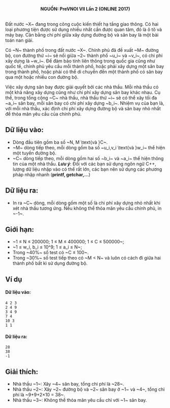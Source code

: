 **<center>NGUỒN: PreVNOI Ⅶ Lần 2 (ONLINE 2017)</center>**
<br>

Đất nước ~X~ đang trong công cuộc kiến thiết hạ tầng giao thông. Có hai loại phương tiện được sử dụng nhiều nhất cần được quan tâm, đó là ô tô và máy bay. Cân bằng chi phí giữa xây dựng đường bộ và sân bay là một bài toán nan giải.

Có ~N~ thành phố trong đất nước ~X~. Chính phủ đã đề xuất ~M~ đường bộ, con đường thứ ~i~ sẽ nối giữa ~2~ thành phố ~u_i~ và ~v_i~, có chi phí xây dựng là ~w_i~. Để đảm bảo tính liên thông trong quốc gia cũng như quốc tế, chính phủ yêu cầu mỗi thành phố, hoặc phải xây dựng một sân bay trong thành phố, hoặc phải có thể di chuyển đến một thành phố có sân bay qua một hoặc nhiều con đường bộ.

Việc xây dựng sân bay được giải quyết bởi các nhà thầu. Mỗi nhà thầu có một khả năng xây dựng cũng như chi phí xây dựng sân bay khác nhau. Cụ thể, trong tổng cộng ~C~ nhà thầu, nhà thầu thứ ~i~ sẽ có thể xây tối đa ~a_i~ sân bay, mỗi sân bay có chi phí xây dựng ~b_i~.
Nhiệm vụ của bạn là, với mỗi nhà thầu, xác định chi phí xây dựng đường bộ và sân bay nhỏ nhất để thỏa mãn yêu cầu của chính phủ.


## Dữ liệu vào:
- Dòng đầu tiên gồm ba số ~N, M \text{và }C~.
- ~M~ dòng tiếp theo, mỗi dòng gồm ba số ~u_i,v_i \text{và }w_i~ thể hiện một tuyến đường bộ.
- ~C~ dòng tiếp theo, mỗi dòng gồm hai số ~b_i~ và ~a_i~ thể hiện thông tin của một nhà thầu.
***Lưu ý***: Đối với các bạn sử dụng ngôn ngữ C++, lượng dữ liệu nhập vào có thể rất lớn, các bạn nên sử dụng các phương pháp nhập nhanh (**printf, getchar,…**)

## Dữ liệu ra:
- In ra ~C~ dòng, mỗi dòng gồm một số là chi phí xây dựng nhỏ nhất khi xét nhà thầu tương ứng. Nếu không thể thỏa mãn yêu cầu chính phủ, in ~-1~.

## Giới hạn:
- ~1 ≤ N ≤ 200000; 1 ≤ M ≤ 400000; 1 ≤ C ≤ 500000~;
- ~1 ≤ w_i, b_i ≤ 10^9; 1 ≤ a_i ≤ N~;
- Trong ~40\%~ số test có ~C ≤ 100~.
- Trong ~30\%~ số test tiếp theo có ~M < N~ và luôn có cách đi giữa hai thành phố bất kì sử dụng đường bộ.

## Ví dụ
#### Dữ liệu vào:
```
4 2 3
2 4 9
3 4 9
7 4
10 3
1 1
```

#### Dữ liệu ra:
```
28
38
-1
```

## Giải thích:
- Nhà thầu ~1~: Xây ~4~ sân bay, tổng chi phí là ~28~.
- Nhà thầu ~2~: Xây ~2~ đường bộ và ~2~ sân bay ở ~1~ và ~4~, tổng chi phí là ~9+9+2×10 = 38~.
- Nhà thầu ~3~: Không thể thỏa mãn yêu cầu chỉ với ~1~ sân bay.